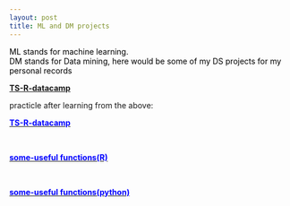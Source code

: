 ```yaml
---
layout: post
title: ML and DM projects
---
```


<p  style="color:#000000">
   ML stands for machine learning.<br>
   DM stands for Data mining, here would be some of my DS projects for my personal records<br>

<a href="/ML and DM projects/TS-R-datacamp.jpg"><p style="color:blue;"><b>TS-R-datacamp</b></p></a>
practicle after learning from the above: <br>
<a href="/ML and DM projects/visual for China-CPI data Using R.html"><p style="color:blue;"><b>TS-R-datacamp</b></p></a><br>
<a href="/ML and DM projects/useful-function(R)"><p style="color:blue;"><b>some-useful functions(R)</b></p></a><br>
<a href="/ML and DM projects/useful-function(python)"><p style="color:blue;"><b>some-useful functions(python)</b></p></a><br>
</p>
